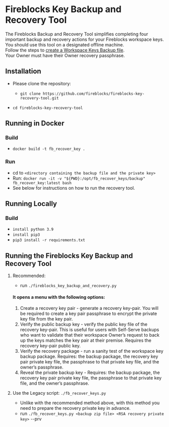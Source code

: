 # Fireblocks Key Backup and Recovery Tool

The Fireblocks Backup and Recovery Tool simplifies completing four important backup and recovery actions for your Fireblocks workspace keys. You should use this tool on a designated offline machine.  
Follow the steps to [create a Workspace Keys Backup file](https://support.fireblocks.io/hc/en-us/articles/360012223159-Workspace-Keys-Backup-and-Recovery-Hard-Key-Recovery-).  
Your Owner must have their Owner recovery passphrase.  

## Installation

* Please clone the repository:
  * `git clone https://github.com/fireblocks/fireblocks-key-recovery-tool.git`

* `cd fireblocks-key-recovery-tool`


## Running in Docker

### Build
* `docker build -t fb_recover_key .`

### Run
* cd to `<directory containing the backup file and the private key>`
* Run: `docker run -it -v "${PWD}:/opt/fb_recover_keys/backup" fb_recover_key:latest bash`
* See below for instructions on how to run the recovery tool.

## Running Locally

### Build
* `install python 3.9`
* `install pip3`
* `pip3 install -r requirements.txt`

## Running the Fireblocks Key Backup and Recovery Tool
  1. Recommended: 
      * run `./fireblocks_key_backup_and_recovery.py`

      #### It opens a menu with the following options:
      1. Create a recovery key pair - generate a recovery key-pair. You will be required to
      create a key pair passphrase to encrypt the private key file from the key pair.
      2. Verify the public backup key - verify the public key file of the recovery key-pair. 
      This is useful for users with Self-Serve backups who want to validate that their workspace 
      Owner’s request to back up the keys matches the key pair at their premise. Requires the 
      recovery key-pair public key.
      3. Verify the recovery package - run a sanity test of the workspace key backup package. 
      Requires: the backup package, the recovery key pair private key file, the passphrase to that 
      private  key file, and the owner’s passphrase.
      4. Reveal the private backup key - Requires: the backup package, the recovery key pair 
      private key file, the passphrase to that private key file, and the owner’s passphrase.

  2. Use the Legacy script:  `./fb_recover_keys.py`
      * Unlike with the recommended method above, with this method you need to prepare the recovery private key in advance.  
      * run `./fb_recover_keys.py <backup zip file> <RSA recovery private key>` --prv